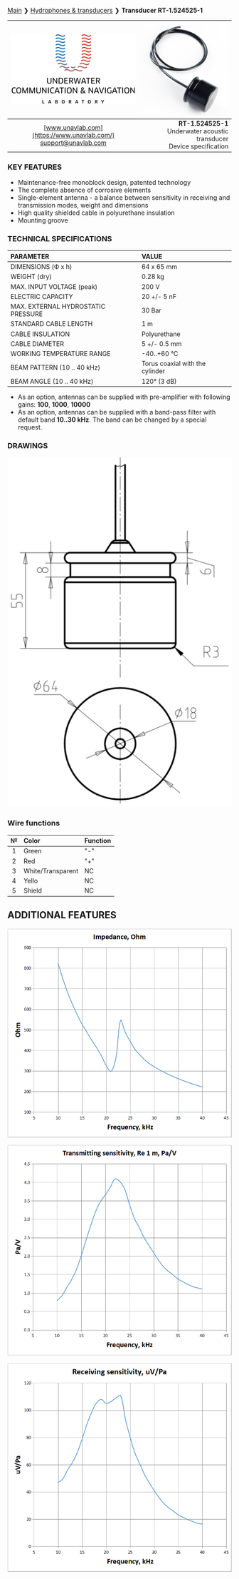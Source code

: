 [Main](/../../) ❯ [Hydrophones & transducers](/underwater_acoustic_antennas_en) ❯ **Transducer RT-1.524525-1**

<div style="page-break-after: always;"></div>

| ![logo](/documentation/sm_logo.png) | ![logo](/documentation/def_modem_black.png) |
| :---: | ---: |
| [www.unavlab.com](https://www.unavlab.com/) <br/> [support@unavlab.com](mailto:support@unavlab.com) | **RT-1.524525-1** <br/> Underwater acoustic transducer <br/> Device specification |

<div style="page-break-after: always;"></div>

### KEY FEATURES

* Maintenance-free monoblock design, patented technology
* The complete absence of corrosive elements
* Single-element antenna - a balance between sensitivity in receiving and transmission modes, weight and dimensions
* High quality shielded cable in polyurethane insulation
* Mounting groove

### TECHNICAL SPECIFICATIONS

| PARAMETER | VALUE |
| :--- | :--- |
| DIMENSIONS (Ф х h) | 64 x 65 mm |
| WEIGHT (dry) | 0.28 kg |
| MAX. INPUT VOLTAGE (peak) | 200 V |
| ELECTRIC CAPACITY | 20 +/- 5 nF |
| MAX. EXTERNAL HYDROSTATIC PRESSURE | 30 Bar |
| STANDARD CABLE LENGTH | 1 m |
| CABLE INSULATION | Polyurethane |
| CABLE DIAMETER | 5 +/- 0.5 mm |
| WORKING TEMPERATURE RANGE | -40..+60 °С |
| BEAM PATTERN (10 .. 40 kHz) | Torus coaxial with the cylinder |
| BEAM ANGLE (10 .. 40 kHz) | 120° (3 dB) |

* As an option, antennas can be supplied with pre-amplifier with following gains: **100**, **1000**, **10000**
* As an option, antennas can be supplied with a band-pass filter with default band **10..30 kHz**. The band can be changed by a special request.

<div style="page-break-after: always;"></div>

### DRAWINGS

![RT_1_524525_1_drawings](/documentation/RT_1_524525_1_drawings.png)

### Wire functions

| № | Color | Function |
| :---: | :--- | :--- |
| 1 | Green | "-" |
| 2 | Red | "+" |
| 3 | White/Transparent | NC |
| 4 | Yello | NC |
| 5 | Shield | NC |

<div style="page-break-after: always;"></div>

## ADDITIONAL FEATURES

![RT_1_524525_1_impedance](/documentation/RT_1_524525_1_impedance_en.png)

<div style="page-break-after: always;"></div>

![RT_1_524525_1_tx_sensitivity](/documentation/RT_1_524525_1_tx_sensitivity_en.png)

<div style="page-break-after: always;"></div>

![RT_1_524525_1_rx_sensitivity](/documentation/RT_1_524525_1_rx_sensitivity_en.png)

<div style="page-break-after: always;"></div>
